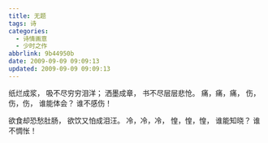```yaml
---
title: 无题
tags: 诗
categories:
  - 诗情画意
  - 少时之作
abbrlink: 9b44950b
date: 2009-09-09 09:09:13
updated: 2009-09-09 09:09:13
---
```


纸烂成浆，
吸不尽穷穷泪洋；
洒墨成章，
书不尽层层悲怆。
痛，痛，痛，
伤，伤，伤，
谁能体会？
谁不感伤！

欲食却恐愁肚肠，
欲饮又怕成泪汪。
冷，冷，冷，
惶，惶，惶，
谁能知晓？
谁不惆怅！